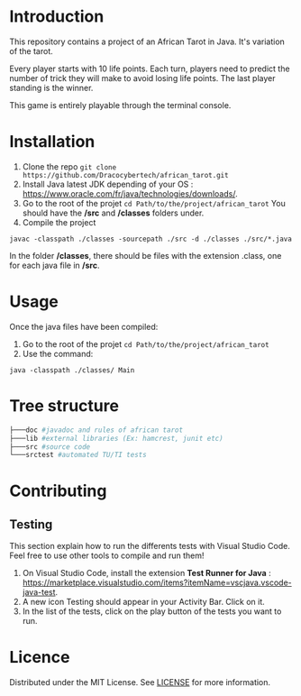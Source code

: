 # Introduction
This repository contains a project of an African Tarot in Java. It's variation of the tarot.

Every player starts with 10 life points. Each turn, players need to predict the number of trick they will make to avoid losing life points. The last player standing is the winner. 

This game is entirely playable through the terminal console.

# Installation
1. Clone the repo 
```git clone https://github.com/Dracocybertech/african_tarot.git```
2. Install Java latest JDK depending of your OS : https://www.oracle.com/fr/java/technologies/downloads/.
3. Go to the root of the projet
```cd Path/to/the/project/african_tarot```
You should have the **/src** and **/classes** folders under.
4. Compile the project
```
javac -classpath ./classes -sourcepath ./src -d ./classes ./src/*.java
```
In the folder **/classes**, there should be files with the extension .class, one for each java file in **/src**.

# Usage
Once the java files have been compiled:

1. Go to the root of the projet
```cd Path/to/the/project/african_tarot```
2. Use the command: 
```
java -classpath ./classes/ Main
```

# Tree structure

```bash
├───doc #javadoc and rules of african tarot
├───lib #external libraries (Ex: hamcrest, junit etc)
├───src #source code
└───srctest #automated TU/TI tests
```

# Contributing
## Testing
This section explain how to run the differents tests with Visual Studio Code. Feel free to use other tools to compile and run them!
1. On Visual Studio Code, install the extension **Test Runner for Java** : https://marketplace.visualstudio.com/items?itemName=vscjava.vscode-java-test.
2. A new icon Testing should appear in your Activity Bar. Click on it.
3. In the list of the tests, click on the play button of the tests you want to run.

# Licence
Distributed under the MIT License. See [LICENSE](./LICENSE) for more information.
